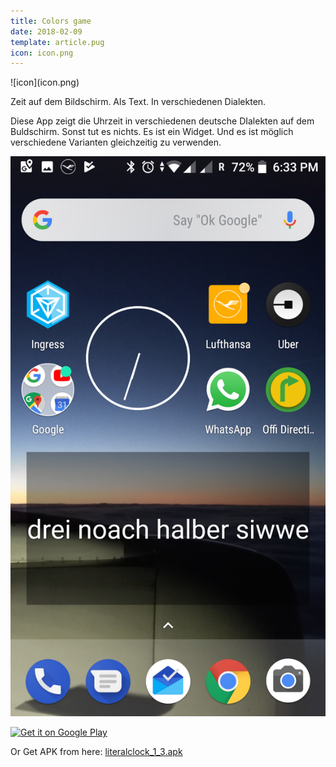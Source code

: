 ```yaml
---
title: Colors game
date: 2018-02-09
template: article.pug
icon: icon.png
---
```


<span class="icon">
![icon](icon.png)
</span>

Zeit auf dem Bildschirm. Als Text. In verschiedenen Dialekten.

<span class="more"></span>

Diese App zeigt die Uhrzeit in verschiedenen deutsche DIalekten auf dem Buldschirm. Sonst tut es nichts.  Es ist ein Widget. Und es 
ist möglich  verschiedene Varianten gleichzeitig zu verwenden. 
 

![Screenshot](screenshot.png)


<a href='https://play.google.com/store/apps/details?id=de.pribluda.android.literalclock&pcampaignid=MKT-Other-global-all-co-prtnr-py-PartBadge-Mar2515-1'><img alt='Get it on Google Play' src='https://play.google.com/intl/en_us/badges/images/generic/en_badge_web_generic.png'/></a>


Or Get APK from here: [literalclock_1_3.apk](literalclock_1_3.apk)

